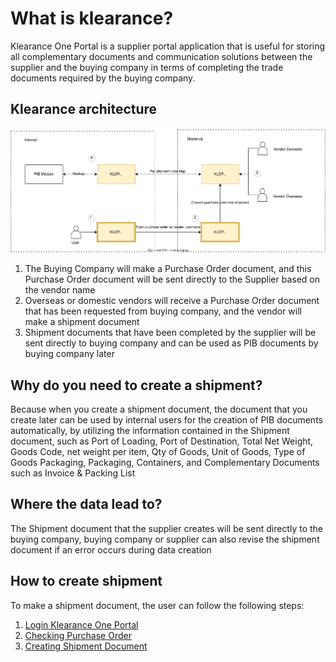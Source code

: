 # What is klearance?
Klearance One Portal is a supplier portal application that is useful for storing all complementary documents and communication solutions between the supplier and the buying company in terms of completing the trade documents required by the buying company.

## Klearance architecture
![](KlearanceArchitecture.svg)
1. The Buying Company will make a Purchase Order document, and this Purchase Order document will be sent directly to the Supplier based on the vendor name
2. Overseas or domestic vendors will receive a Purchase Order document that has been requested from buying company, and the vendor will make a shipment document
3. Shipment documents that have been completed by the supplier will be sent directly to buying company and can be used as PIB documents by buying company later

## Why do you need to create a shipment?
Because when you create a shipment document, the document that you create later can be used by internal users for the creation of PIB documents automatically, by utilizing the information contained in the Shipment document, such as Port of Loading, Port of Destination, Total Net Weight, Goods Code, net weight per item, Qty of Goods, Unit of Goods, Type of Goods Packaging, Packaging, Containers, and Complementary Documents such as Invoice & Packing List

## Where the data lead to?
The Shipment document that the supplier creates will be sent directly to the buying company, buying company or supplier can also revise the shipment document if an error occurs during data creation

## How to create shipment
To make a shipment document, the user can follow the following steps:
1. [Login Klearance One Portal](/klriuip/usereksternal/#login)
2. [Checking Purchase Order](/klriuip/dokumenpurchaseorder/)
3. [Creating Shipment Document](/klriuip/dokumeneshipment/)